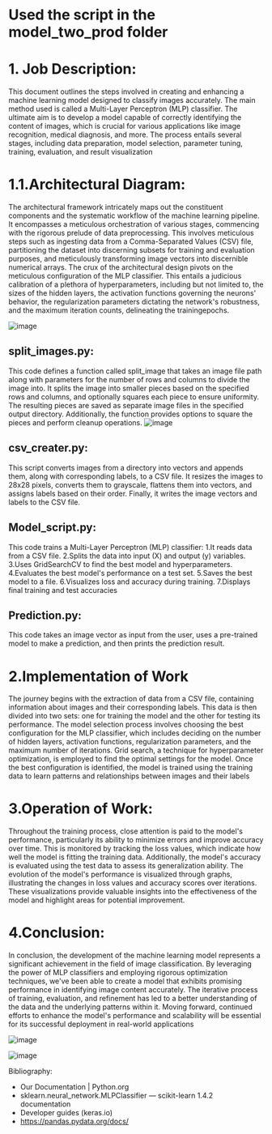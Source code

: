 
# Used the script in the model_two_prod folder

# 1. Job Description:
This document outlines the steps involved in creating and enhancing a machine learning model designed to classify images accurately. The main method used is called a Multi-Layer Perceptron (MLP) classifier. The ultimate aim is to develop a model capable of correctly identifying the content of images, which is crucial for various applications like image recognition, medical diagnosis, and more. The process entails several stages, including data preparation, model selection, parameter tuning, training, evaluation, and result visualization
# 1.1.Architectural Diagram:
The architectural framework intricately maps out the constituent components and the systematic workflow of the machine learning pipeline. It encompasses a meticulous orchestration of various stages, commencing with the rigorous prelude of data preprocessing. This involves meticulous steps such as ingesting data from a Comma-Separated Values (CSV) file, partitioning the dataset into discerning subsets for training and evaluation purposes, and meticulously transforming image vectors into discernible numerical arrays. The crux of the architectural design pivots on the meticulous configuration of the MLP classifier. This entails a judicious calibration of a plethora of hyperparameters, including but not limited to, the sizes of the hidden layers, the activation functions governing the neurons' behavior, the regularization parameters dictating the network's robustness, and the maximum iteration counts, delineating the trainingepochs. 
	
![image](https://github.com/dogukan1047/data_science_project_prod/assets/70372233/86fd8f45-1543-4b19-abd5-bb94c0a00a20)

## split_images.py: 
This code defines a function called split_image that takes an image file path along with parameters for the number of rows and columns to divide the image into. It splits the image into smaller pieces based on the specified rows and columns, and optionally squares each piece to ensure uniformity. The resulting pieces are saved as separate image files in the specified output directory. Additionally, the function provides options to square the pieces and perform cleanup operations.
![image](https://github.com/dogukan1047/data_science_project_prod/assets/70372233/e2957ada-887c-489b-be9c-96c9ee595354)

## csv_creater.py:
This script converts images from a directory into vectors and appends them, along with corresponding labels, to a CSV file. It resizes the images to 28x28 pixels, converts them to grayscale, flattens them into vectors, and assigns labels based on their order. Finally, it writes the image vectors and labels to the CSV file.
	
## Model_script.py:
This code trains a Multi-Layer Perceptron (MLP) classifier:
1.It reads data from a CSV file.
2.Splits the data into input (X) and output (y) variables.
3.Uses GridSearchCV to find the best model and hyperparameters.
4.Evaluates the best model's performance on a test set.
5.Saves the best model to a file.
6.Visualizes loss and accuracy during training.
7.Displays final training and test accuracies

## Prediction.py:
This code takes an image vector as input from the user, uses a pre-trained model to  make a prediction, and then prints the prediction result.
# 2.Implementation of Work
The journey begins with the extraction of data from a CSV file, containing information about images and their corresponding labels. This data is then divided into two sets: one for training the model and the other for testing its performance. The model selection process involves choosing the best configuration for the MLP classifier, which includes deciding on the number of hidden layers, activation functions, regularization parameters, and the maximum number of iterations. Grid search, a technique for hyperparameter optimization, is employed to find the optimal settings for the model. Once the best configuration is identified, the model is trained using the training data to learn patterns and relationships between images and their labels
# 3.Operation of Work:
Throughout the training process, close attention is paid to the model's performance, particularly its ability to minimize errors and improve accuracy over time. This is monitored by tracking the loss values, which indicate how well the model is fitting the training data. Additionally, the model's accuracy is evaluated using the test data to assess its generalization ability. The evolution of the model's performance is visualized through graphs, illustrating the changes in loss values and accuracy scores over iterations. These visualizations provide valuable insights into the effectiveness of the model and highlight areas for potential improvement.
# 4.Conclusion:
In conclusion, the development of the machine learning model represents a significant achievement in the field of image classification. By leveraging the power of MLP classifiers and employing rigorous optimization techniques, we've been able to create a model that exhibits promising performance in identifying image content accurately. The iterative process of training, evaluation, and refinement has led to a better understanding of the data and the underlying patterns within it. Moving forward, continued efforts to enhance the model's performance and scalability will be essential for its successful deployment in real-world applications

 
![image](https://github.com/dogukan1047/data_science_project_prod/assets/70372233/a9e2a859-1c53-490e-a78a-0b986bfa744a)


 
![image](https://github.com/dogukan1047/data_science_project_prod/assets/70372233/5f267b4e-4f57-4e02-9f7c-c520c3550a35)

Bibliography:
*  Our Documentation | Python.org
*  sklearn.neural_network.MLPClassifier — scikit-learn 1.4.2 documentation
*  Developer guides (keras.io)
*  https://pandas.pydata.org/docs/



